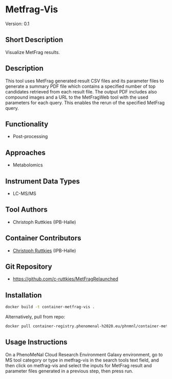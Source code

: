 # Metfrag-Vis
Version: 0.1

## Short Description

Visualize MetFrag results.

## Description

This tool uses MetFrag generated result CSV files and its parameter files to generate a summary PDF file which contains a specified number of top candidates retrieved from each result file. The output PDF includes also compound images and a URL to the MetFragWeb tool with the used parameters for each query. This enables the rerun of the specified MetFrag query.

## Functionality

- Post-processing

## Approaches

- Metabolomics
  
## Instrument Data Types

- LC-MS/MS

## Tool Authors

- Christoph Ruttkies (IPB-Halle)

## Container Contributors

- [Christoph Ruttkies](https://github.com/c-ruttkies) (IPB-Halle)

## Git Repository

- https://github.com/c-ruttkies/MetFragRelaunched


## Installation 

```bash
docker build -t container-metfrag-vis .
```
Alternatively, pull from repo:
```bash
docker pull container-registry.phenomenal-h2020.eu/phnmnl/container-metfrag-vis
```

## Usage Instructions
On a PhenoMeNal Cloud Research Environment Galaxy environment, go to MS tool category or type in metfrag-vis in the search tools text field, and then click on metfrag-vis and select the inputs for MetFrag result and parameter files generated in a previous step, then press run.
